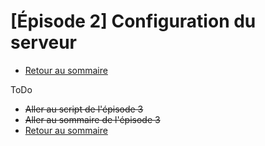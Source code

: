 # [Épisode 2] Configuration du serveur

* [Retour au sommaire](https://github.com/SailsToDoAppTutorial/Francais/blob/master/Ep2#Épisode-2-configuration-du-serveur)

ToDo

* ~~Aller au script de l'épisode 3~~
* ~~Aller au sommaire de l'épisode 3~~
* [Retour au sommaire](https://github.com/SailsToDoAppTutorial/Francais/blob/master/Ep2#Épisode-2-configuration-du-serveur)